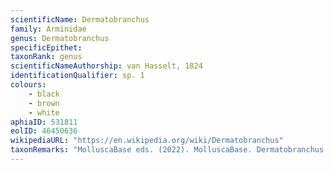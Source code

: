 ```yaml
---
scientificName: Dermatobranchus
family: Arminidae
genus: Dermatobranchus
specificEpithet: 
taxonRank: genus
scientificNameAuthorship: van Hasselt, 1824
identificationQualifier: sp. 1
colours:
    - black
    - brown
    - white
aphiaID: 531811
eolID: 46450636
wikipediaURL: "https://en.wikipedia.org/wiki/Dermatobranchus"
taxonRemarks: "MolluscaBase eds. (2022). MolluscaBase. Dermatobranchus van Hasselt, 1824. Accessed through: World Register of Marine Species at: https://www.marinespecies.org/aphia.php?p=taxdetails&id=531811 on 2022-02-24"
---
```

